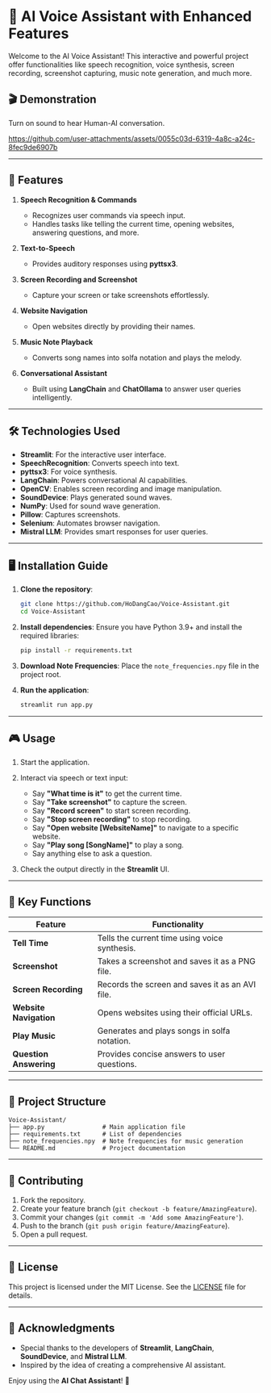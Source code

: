 # 🤖 AI Voice Assistant with Enhanced Features

Welcome to the AI Voice Assistant! This interactive and powerful project offer functionalities like speech recognition, voice synthesis, screen recording, screenshot capturing, music note generation, and much more. 

## 🎬 Demonstration

Turn on sound to hear Human-AI conversation.

https://github.com/user-attachments/assets/0055c03d-6319-4a8c-a24c-8fec9de6907b

---

## 🌟 Features

1. **Speech Recognition & Commands**
   - Recognizes user commands via speech input.
   - Handles tasks like telling the current time, opening websites, answering questions, and more.

2. **Text-to-Speech**
   - Provides auditory responses using **pyttsx3**.

3. **Screen Recording and Screenshot**
   - Capture your screen or take screenshots effortlessly.

4. **Website Navigation**
   - Open websites directly by providing their names.

5. **Music Note Playback**
   - Converts song names into solfa notation and plays the melody.

6. **Conversational Assistant**
   - Built using **LangChain** and **ChatOllama** to answer user queries intelligently.

---

## 🛠️ Technologies Used

- **Streamlit**: For the interactive user interface.
- **SpeechRecognition**: Converts speech into text.
- **pyttsx3**: For voice synthesis.
- **LangChain**: Powers conversational AI capabilities.
- **OpenCV**: Enables screen recording and image manipulation.
- **SoundDevice**: Plays generated sound waves.
- **NumPy**: Used for sound wave generation.
- **Pillow**: Captures screenshots.
- **Selenium**: Automates browser navigation.
- **Mistral LLM**: Provides smart responses for user queries.

---

## 🖥️ Installation Guide

1. **Clone the repository**:
   ```bash
   git clone https://github.com/HoDangCao/Voice-Assistant.git
   cd Voice-Assistant
   ```

2. **Install dependencies**:
   Ensure you have Python 3.9+ and install the required libraries:
   ```bash
   pip install -r requirements.txt
   ```

3. **Download Note Frequencies**:
   Place the `note_frequencies.npy` file in the project root.

4. **Run the application**:
   ```bash
   streamlit run app.py
   ```

---

## 🎮 Usage

1. Start the application.
2. Interact via speech or text input:
   - Say **"What time is it"** to get the current time.
   - Say **"Take screenshot"** to capture the screen.
   - Say **"Record screen"** to start screen recording.
   - Say **"Stop screen recording"** to stop recording.
   - Say **"Open website [WebsiteName]"** to navigate to a specific website.
   - Say **"Play song [SongName]"** to play a song.
   - Say anything else to ask a question.

3. Check the output directly in the **Streamlit** UI.

---

## 🚀 Key Functions

| Feature                | Functionality                                                    |
|------------------------|-----------------------------------------------------------------|
| **Tell Time**          | Tells the current time using voice synthesis.                   |
| **Screenshot**         | Takes a screenshot and saves it as a PNG file.                  |
| **Screen Recording**   | Records the screen and saves it as an AVI file.                 |
| **Website Navigation** | Opens websites using their official URLs.                       |
| **Play Music**         | Generates and plays songs in solfa notation.                    |
| **Question Answering** | Provides concise answers to user questions.                     |

---

## 📂 Project Structure

```
Voice-Assistant/
├── app.py                # Main application file
├── requirements.txt      # List of dependencies
├── note_frequencies.npy  # Note frequencies for music generation
└── README.md             # Project documentation
```

---

## 🤝 Contributing

1. Fork the repository.
2. Create your feature branch (`git checkout -b feature/AmazingFeature`).
3. Commit your changes (`git commit -m 'Add some AmazingFeature'`).
4. Push to the branch (`git push origin feature/AmazingFeature`).
5. Open a pull request.

---

## 📜 License

This project is licensed under the MIT License. See the [LICENSE](LICENSE) file for details.

---

## 🙌 Acknowledgments

- Special thanks to the developers of **Streamlit**, **LangChain**, **SoundDevice**, and **Mistral LLM**.
- Inspired by the idea of creating a comprehensive AI assistant.

Enjoy using the **AI Chat Assistant**! 🎉
